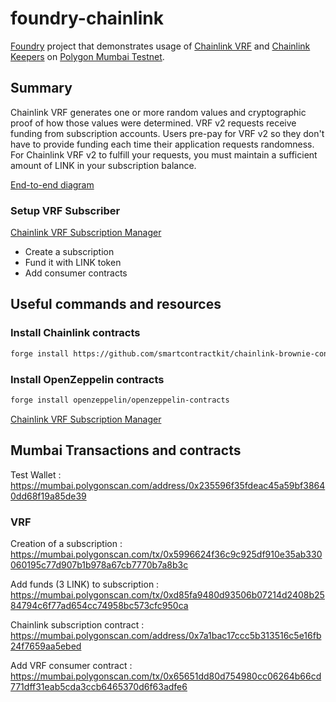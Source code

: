 # foundry-chainlink

[Foundry](https://book.getfoundry.sh/) project that demonstrates usage of [Chainlink VRF](https://docs.chain.link/docs/vrf/v2/introduction/) and [Chainlink Keepers](https://docs.chain.link/docs/chainlink-keepers/introduction/) on [Polygon Mumbai Testnet](https://docs.chain.link/docs/vrf/v2/supported-networks/#polygon-matic-mumbai-testnet).

## Summary

Chainlink VRF generates one or more random values and cryptographic proof of how those values were determined. 
VRF v2 requests receive funding from subscription accounts. Users pre-pay for VRF v2 so they don't have to provide funding each time their application requests randomness.
For Chainlink VRF v2 to fulfill your requests, you must maintain a sufficient amount of LINK in your subscription balance.

[End-to-end diagram](https://docs.chain.link/images/vrf/v2-subscription-e2e.webp)

### Setup VRF Subscriber 

[Chainlink VRF Subscription Manager](https://vrf.chain.link/)

- Create a subscription
- Fund it with LINK token
- Add consumer contracts

## Useful commands and resources

### Install Chainlink contracts

```sh
forge install https://github.com/smartcontractkit/chainlink-brownie-contracts
```

### Install OpenZeppelin contracts

```sh
forge install openzeppelin/openzeppelin-contracts
```

[Chainlink VRF Subscription Manager](https://vrf.chain.link/mumbai)

## Mumbai Transactions and contracts

Test Wallet :
https://mumbai.polygonscan.com/address/0x235596f35fdeac45a59bf38640dd68f19a85de39

### VRF

Creation of a subscription :
https://mumbai.polygonscan.com/tx/0x5996624f36c9c925df910e35ab330060195c77d907b1b978a67cb7770b7a8b3c

Add funds (3 LINK) to subscription :
https://mumbai.polygonscan.com/tx/0xd85fa9480d93506b07214d2408b2584794c6f77ad654cc74958bc573cfc950ca

Chainlink subscription contract :
https://mumbai.polygonscan.com/address/0x7a1bac17ccc5b313516c5e16fb24f7659aa5ebed

Add VRF consumer contract :
https://mumbai.polygonscan.com/tx/0x65651dd80d754980cc06264b66cd771dff31eab5cda3ccb6465370d6f63adfe6